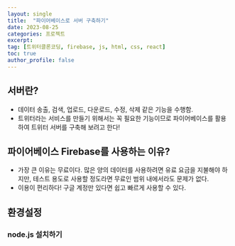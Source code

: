 ```yaml
---
layout: single
title:  "파이어베이스로 서버 구축하기"
date: 2023-08-25
categories: 프로젝트
excerpt:
tag: [트위터클론코딩, firebase, js, html, css, react]
toc: true
author_profile: false
---
```

## 서버란?
- 데이터 송출, 검색, 업로드, 다운로드, 수정, 삭제 같은 기능을 수행함.
- 트위터라는 서비스를 만들기 위해서는 꼭 필요한 기능이므로 파이어베이스를 활용하여 트위터 서버를 구축해 보려고 한다!

## 파이어베이스 Firebase를 사용하는 이유?
- 가장 큰 이유는 무료이다. 많은 양의 데이터를 사용하려면 유료 요금을 지불해야 하지만, 테스트 용도로 사용할 정도라면 무료인 범위 내에서라도 문제가 없다.
- 이용이 편리하다! 구글 계정만 있다면 쉽고 빠르게 사용할 수 있다.

## 환경설정
### node.js 설치하기